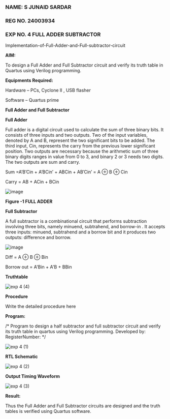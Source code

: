 ### NAME: S JUNAID SARDAR
### REG NO. 24003934
### EXP NO. 4 FULL ADDER SUBTRACTOR

Implementation-of-Full-Adder-and-Full-subtractor-circuit

**AIM:**

To design a Full Adder and Full Subtractor circuit and verify its truth table in Quartus using Verilog programming.

**Equipments Required:**

Hardware – PCs, Cyclone II , USB flasher

Software – Quartus prime

**Full Adder and Full Subtractor**

**Full Adder**

Full adder is a digital circuit used to calculate the sum of three binary bits. It consists of three inputs and two outputs. Two of the input variables, denoted by A and B, represent the two significant bits to be added. The third input, Cin, represents the carry from the previous lower significant position. Two outputs are necessary because the arithmetic sum of three binary digits ranges in value from 0 to 3, and binary 2 or 3 needs two digits. The two outputs are sum and carry.

Sum =A’B’Cin + A’BCin’ + ABCin + AB’Cin’ = A ⊕ B ⊕ Cin 

Carry = AB + ACin + BCin

![image](https://github.com/naavaneetha/FULL_ADDER_SUBTRACTOR/assets/154305477/0f30ba51-5ffb-4198-845f-18e054f675e7)

**Figure -1 FULL ADDER**

**Full Subtractor**

A full subtractor is a combinational circuit that performs subtraction involving three bits, namely minuend, subtrahend, and borrow-in . It accepts three inputs: minuend, subtrahend and a borrow bit and it produces two outputs: difference and borrow.

![image](https://github.com/naavaneetha/FULL_ADDER_SUBTRACTOR/assets/154305477/02b24f51-ab51-4304-9ad6-7b81ffc1ead5)

Diff = A ⊕ B ⊕ Bin 

Borrow out = A'Bin + A'B + BBin

**Truthtable**

![exp 4  (4)](https://github.com/user-attachments/assets/228e899c-ebab-418d-941e-d9ce884ceea0)

**Procedure**

Write the detailed procedure here

**Program:**

/* Program to design a half subtractor and full subtractor circuit and verify its truth table in quartus using Verilog programming. Developed by: RegisterNumber:
*/

![exp 4  (1)](https://github.com/user-attachments/assets/0c5a8f69-e3db-45c0-9773-4e0b268e3ac4)

**RTL Schematic**

![exp 4  (2)](https://github.com/user-attachments/assets/c2f08d98-11fe-442b-bdc6-00442683ad28)

**Output Timing Waveform**

![exp 4  (3)](https://github.com/user-attachments/assets/901d8349-8b99-4045-b7b6-13a0a8d82a0d)

**Result:**

Thus the Full Adder and Full Subtractor circuits are designed and the truth tables is verified using Quartus software.



